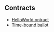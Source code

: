 
## Contracts

- [HelloWorld ontract](https://github.com/Godspower-Eze/harmony-zkDAO-submissions/blob/main/HelloWorld.sol)
- [Time-bound ballot](https://github.com/Godspower-Eze/harmony-zkDAO-submissions/blob/main/TimeBoundBallot.sol)
